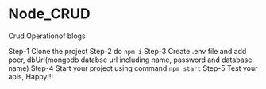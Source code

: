 # Node_CRUD
Crud Operationof blogs

Step-1 Clone the project
Step-2
  do `npm i`
Step-3
  Create .env file and add poer, dbUrl(mongodb databse url including name, password and database name)
Step-4
  Start your project using command `npm start`
Step-5
  Test your apis, Happy!!!
